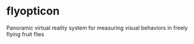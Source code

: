 flyopticon
==========

Panoramic virtual reality system for measuring visual behaviors in freely flying fruit flies
